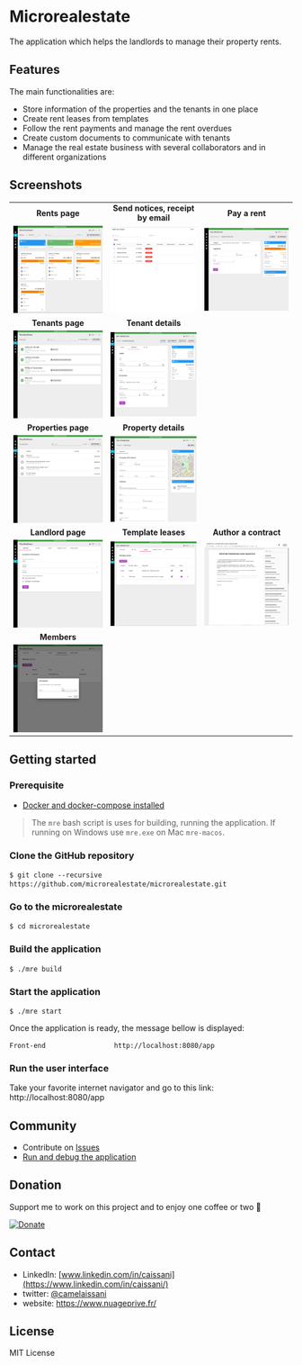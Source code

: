 # Microrealestate

The application which helps the landlords to manage their property rents.

## Features

The main functionalities are:

- Store information of the properties and the tenants in one place
- Create rent leases from templates
- Follow the rent payments and manage the rent overdues
- Create custom documents to communicate with tenants
- Manage the real estate business with several collaborators and in different organizations

## Screenshots

|                           |                                 |                        |
|:-------------------------:|:-------------------------------:|:----------------------:|
| **Rents page**                | **Send notices, receipt by email**  | **Pay a rent**             |
| [<img src="./documentation/pictures/rents.png" alt="drawing" width="350"/>](./documentation/pictures/rents.png) | [<img src="./documentation/pictures/sendmassemails.png" alt="drawing" width="350"/>](./documentation/pictures/sendmassemails.png) | [<img src="./documentation/pictures/payment.png" alt="drawing" width="350"/>](./documentation/pictures/payment.png) |
| **Tenants page**              | **Tenant details**                 | |
| [<img src="./documentation/pictures/tenants.png" alt="drawing" width="350"/>](./documentation/pictures/tenants.png) | [<img src="./documentation/pictures/tenantcontract.png" alt="drawing" width="350"/>](./documentation/pictures/tenantcontract.png) | |
| **Properties page**           | **Property details**               | |
| [<img src="./documentation/pictures/properties.png" alt="drawing" width="350"/>](./documentation/pictures/properties.png) | [<img src="./documentation/pictures/property.png" alt="drawing" width="350"/>](./documentation/pictures/property.png)| |
| **Landlord page**             | **Template leases**                | **Author a contract**          |
| [<img src="./documentation/pictures/landlord.png" alt="drawing" width="350"/>](./documentation/pictures/landlord.png) | [<img src="./documentation/pictures/leases.png" alt="drawing" width="350"/>](./documentation/pictures/leases.png) | [<img src="./documentation/pictures/contracttemplate.png" alt="drawing" width="350"/>](./documentation/pictures/contracttemplate.png) |
| **Members**                        | |
| [<img src="./documentation/pictures/members.png" alt="drawing" width="350"/>](./documentation/pictures/members.png) | |

## Getting started

### Prerequisite
- [Docker and docker-compose installed](https://docs.docker.com/compose/install/)

> The `mre` bash script is uses for building, running the application. If running on Windows use `mre.exe` on Mac `mre-macos`.

### Clone the GitHub repository
```shell
$ git clone --recursive https://github.com/microrealestate/microrealestate.git
```

### Go to the microrealestate
```shell
$ cd microrealestate
```

### Build the application
```shell
$ ./mre build
```

### Start the application
```shell
$ ./mre start
```

Once the application is ready, the message bellow is displayed:

```shell
Front-end                 http://localhost:8080/app
```

### Run the user interface

Take your favorite internet navigator and go to this link: http://localhost:8080/app

## Community

* Contribute on [Issues](https://github.com/microrealestate/microrealestate/issues)
* [Run and debug the application](./documentation/DEVELOPER.md)

## Donation

Support me to work on this project and to enjoy one coffee or two :raised_hands:

[![Donate](https://img.shields.io/static/v1?label=Sponsor&message=%E2%9D%A4&logo=GitHub)](https://github.com/sponsors/camelaissani)

## Contact

* LinkedIn: [www.linkedin.com/in/caissani](https://www.linkedin.com/in/caissani/)
* twitter: [@camelaissani](https://twitter.com/camelaissani)
* website: https://www.nuageprive.fr/

## License

MIT License
